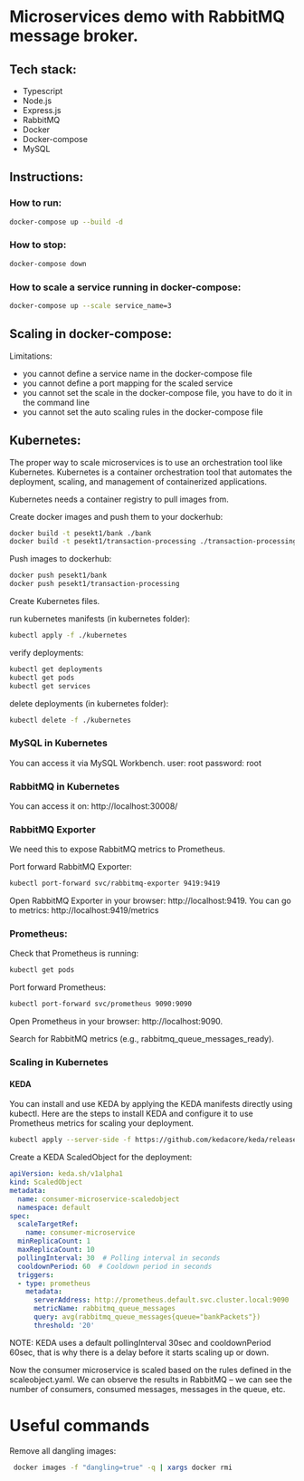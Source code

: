 # Microservices demo with RabbitMQ message broker.

## Tech stack:
- Typescript
- Node.js
- Express.js
- RabbitMQ
- Docker
- Docker-compose
- MySQL

## Instructions:

### How to run:
```bash
docker-compose up --build -d
```
### How to stop:
```bash
docker-compose down
```

### How to scale a service running in docker-compose:
```bash
docker-compose up --scale service_name=3
```

## Scaling in docker-compose:
Limitations:
- you cannot define a service name in the docker-compose file
- you cannot define a port mapping for the scaled service
- you cannot set the scale in the docker-compose file, you have to do it in the command line
- you cannot set the auto scaling rules in the docker-compose file

## Kubernetes:
The proper way to scale microservices is to use an orchestration tool like Kubernetes. Kubernetes is a container orchestration tool that automates the deployment, scaling, and management of containerized applications. 

Kubernetes needs a container registry to pull images from.

Create docker images and push them to your dockerhub:
```bash
docker build -t pesekt1/bank ./bank
docker build -t pesekt1/transaction-processing ./transaction-processing
```

Push images to dockerhub:
```bash
docker push pesekt1/bank
docker push pesekt1/transaction-processing

```

Create Kubernetes files.

run kubernetes manifests (in kubernetes folder):
```bash
kubectl apply -f ./kubernetes
```

verify deployments:
```bash
kubectl get deployments
kubectl get pods
kubectl get services
```

delete deployments (in kubernetes folder):
```bash
kubectl delete -f ./kubernetes
```

### MySQL in Kubernetes
You can access it via MySQL Workbench.
user: root
password: root

### RabbitMQ in Kubernetes
You can access it on: http://localhost:30008/

### RabbitMQ Exporter
We need this to expose RabbitMQ metrics to Prometheus.

Port forward RabbitMQ Exporter:
```bash
kubectl port-forward svc/rabbitmq-exporter 9419:9419
```

Open RabbitMQ Exporter in your browser: http://localhost:9419.
You can go to metrics: http://localhost:9419/metrics

### Prometheus:

Check that Prometheus is running:
```bash
kubectl get pods
```

Port forward Prometheus:
```bash
kubectl port-forward svc/prometheus 9090:9090
```

Open Prometheus in your browser: http://localhost:9090.

Search for RabbitMQ metrics (e.g., rabbitmq_queue_messages_ready).

### Scaling in Kubernetes

#### KEDA
You can install and use KEDA by applying the KEDA manifests directly using kubectl. Here are the steps to install KEDA and configure it to use Prometheus metrics for scaling your deployment.

```bash
kubectl apply --server-side -f https://github.com/kedacore/keda/releases/download/v2.16.1/keda-2.16.1.yaml
```

Create a KEDA ScaledObject for the deployment:

```yml
apiVersion: keda.sh/v1alpha1
kind: ScaledObject
metadata:
  name: consumer-microservice-scaledobject
  namespace: default
spec:
  scaleTargetRef:
    name: consumer-microservice
  minReplicaCount: 1
  maxReplicaCount: 10
  pollingInterval: 30  # Polling interval in seconds
  cooldownPeriod: 60  # Cooldown period in seconds
  triggers:
  - type: prometheus
    metadata:
      serverAddress: http://prometheus.default.svc.cluster.local:9090
      metricName: rabbitmq_queue_messages
      query: avg(rabbitmq_queue_messages{queue="bankPackets"})
      threshold: '20'
```

NOTE: KEDA uses a default pollingInterval 30sec and cooldownPeriod 60sec, that is why there is a delay before it starts scaling up or down.

Now the consumer microservice is scaled based on the rules defined in the scaleobject.yaml.
We can observe the results in RabbitMQ – we can see the number of consumers, consumed messages, messages in the queue, etc.
 

 # Useful commands

Remove all dangling images:
```bash
 docker images -f "dangling=true" -q | xargs docker rmi
```